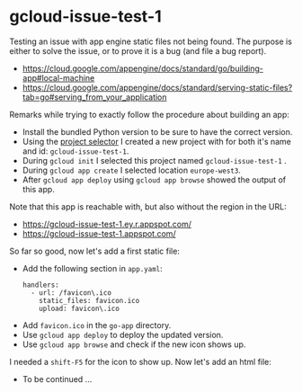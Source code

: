 # gcloud-issue-test-1
Testing an issue with app engine static files not being found. The purpose is 
either to solve the issue, or to prove it is a bug (and file a bug report).
- https://cloud.google.com/appengine/docs/standard/go/building-app#local-machine
- https://cloud.google.com/appengine/docs/standard/serving-static-files?tab=go#serving_from_your_application

Remarks while trying to exactly follow the procedure about building an app:
- Install the bundled Python version to be sure to have the correct version.
- Using the [project selector](https://console.cloud.google.com/projectselector2/home/dashboard) 
  I created a new project with for both it's name and id: `gcloud-issue-test-1`.
- During `gcloud init` I selected this project named `gcloud-issue-test-1` .
- During `gcloud app create` I selected location `europe-west3`.
- After `gcloud app deploy` using `gcloud app browse` showed the output of this app.

Note that this app is reachable with, but also without the region in the URL:
- https://gcloud-issue-test-1.ey.r.appspot.com/
- https://gcloud-issue-test-1.appspot.com/

So far so good, now let's add a first static file:
- Add the following section in `app.yaml`:
  ```
  handlers:
    - url: /favicon\.ico
      static_files: favicon.ico
      upload: favicon\.ico
  ```
- Add `favicon.ico` in the `go-app` directory.
- Use `gcloud app deploy` to deploy the updated version.
- Use `gcloud app browse` and check if the new icon shows up.

I needed a `shift-F5` for the icon to show up. Now let's add an html file:
- To be continued ...








